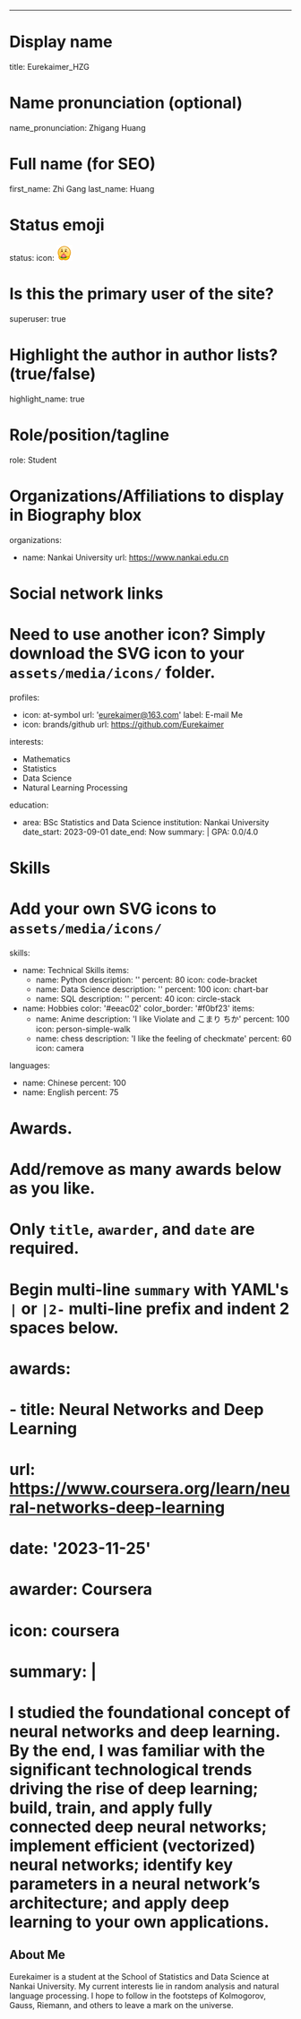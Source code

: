 ---
# Display name
title: Eurekaimer_HZG

# Name pronunciation (optional)
name_pronunciation: Zhigang Huang

# Full name (for SEO)
first_name: Zhi Gang
last_name: Huang

# Status emoji
status:
  icon: ![alt text](<S1Z%HX@]7N)4YN})834H7AG.png>)

# Is this the primary user of the site?
superuser: true

# Highlight the author in author lists? (true/false)
highlight_name: true

# Role/position/tagline
role: Student

# Organizations/Affiliations to display in Biography blox
organizations:
  - name: Nankai University
    url: https://www.nankai.edu.cn

# Social network links
# Need to use another icon? Simply download the SVG icon to your `assets/media/icons/` folder.
profiles:
  - icon: at-symbol
    url: 'eurekaimer@163.com'
    label: E-mail Me
  - icon: brands/github
    url: https://github.com/Eurekaimer

interests:
  - Mathematics
  - Statistics
  - Data Science
  - Natural Learning Processing

education:
  - area: BSc Statistics and Data Science
    institution: Nankai University
    date_start: 2023-09-01
    date_end: Now 
    summary: |
      GPA: 0.0/4.0



# Skills
# Add your own SVG icons to `assets/media/icons/`
skills:
  - name: Technical Skills
    items:
      - name: Python
        description: ''
        percent: 80
        icon: code-bracket
      - name: Data Science
        description: ''
        percent: 100
        icon: chart-bar
      - name: SQL
        description: ''
        percent: 40
        icon: circle-stack
  - name: Hobbies
    color: '#eeac02'
    color_border: '#f0bf23'
    items:
      - name: Anime
        description: 'I like Violate and こまり ちか'
        percent: 100
        icon: person-simple-walk
      - name: chess
        description: 'I like the feeling of checkmate'
        percent: 60
        icon: camera

languages:
  - name: Chinese
    percent: 100
  - name: English
    percent: 75

# Awards.
#   Add/remove as many awards below as you like.
#   Only `title`, `awarder`, and `date` are required.
#   Begin multi-line `summary` with YAML's `|` or `|2-` multi-line prefix and indent 2 spaces below.
# awards:
#  - title: Neural Networks and Deep Learning
#    url: https://www.coursera.org/learn/neural-networks-deep-learning
#    date: '2023-11-25'
#    awarder: Coursera
#    icon: coursera
#    summary: |
#      I studied the foundational concept of neural networks and deep learning. By the end, I was familiar with the significant technological trends driving the rise of deep learning; build, train, and apply fully connected deep neural networks; implement efficient (vectorized) neural networks; identify key parameters in a neural network’s architecture; and apply deep learning to your own applications.


## About Me

Eurekaimer is a student at the School of Statistics and Data Science at Nankai University. My current interests lie in random analysis and natural language processing. I hope to follow in the footsteps of Kolmogorov, Gauss, Riemann, and others to leave a mark on the universe.

